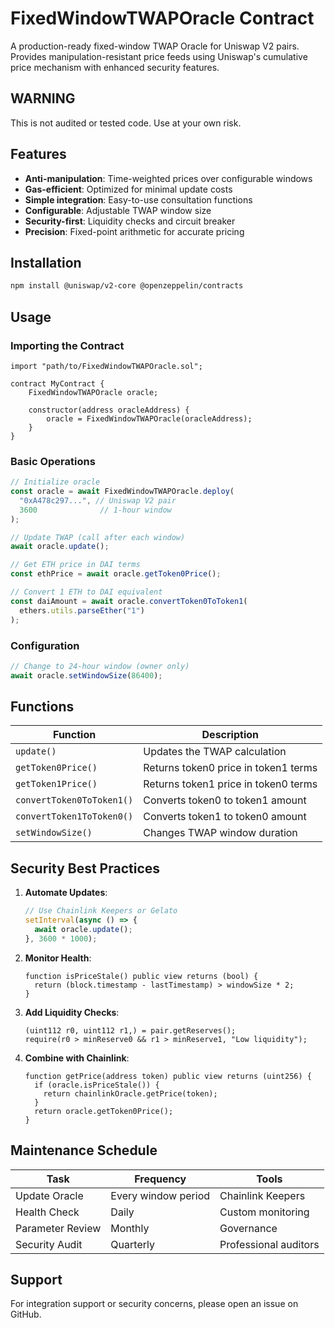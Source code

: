 # FixedWindowTWAPOracle Contract

A production-ready fixed-window TWAP Oracle for Uniswap V2 pairs. Provides manipulation-resistant price feeds using Uniswap's cumulative price mechanism with enhanced security features.

## WARNING 

This is not audited or tested code. Use at your own risk.

## Features

-  **Anti-manipulation**: Time-weighted prices over configurable windows
-  **Gas-efficient**: Optimized for minimal update costs
-  **Simple integration**: Easy-to-use consultation functions
-  **Configurable**: Adjustable TWAP window size
-  **Security-first**: Liquidity checks and circuit breaker
-  **Precision**: Fixed-point arithmetic for accurate pricing


## Installation

```bash
npm install @uniswap/v2-core @openzeppelin/contracts
```

## Usage

### Importing the Contract

```solidity
import "path/to/FixedWindowTWAPOracle.sol";

contract MyContract {
    FixedWindowTWAPOracle oracle;
    
    constructor(address oracleAddress) {
        oracle = FixedWindowTWAPOracle(oracleAddress);
    }
}
```

### Basic Operations

```javascript
// Initialize oracle
const oracle = await FixedWindowTWAPOracle.deploy(
  "0xA478c297...", // Uniswap V2 pair
  3600              // 1-hour window
);

// Update TWAP (call after each window)
await oracle.update();

// Get ETH price in DAI terms
const ethPrice = await oracle.getToken0Price();

// Convert 1 ETH to DAI equivalent
const daiAmount = await oracle.convertToken0ToToken1(
  ethers.utils.parseEther("1")
);
```

### Configuration

```javascript
// Change to 24-hour window (owner only)
await oracle.setWindowSize(86400);
```

## Functions

| Function | Description |
|----------|-------------|
| `update()` | Updates the TWAP calculation |
| `getToken0Price()` | Returns token0 price in token1 terms |
| `getToken1Price()` | Returns token1 price in token0 terms |
| `convertToken0ToToken1()` | Converts token0 to token1 amount |
| `convertToken1ToToken0()` | Converts token1 to token0 amount |
| `setWindowSize()` | Changes TWAP window duration |

## Security Best Practices

1. **Automate Updates**:
   ```javascript
   // Use Chainlink Keepers or Gelato
   setInterval(async () => {
     await oracle.update();
   }, 3600 * 1000);
   ```

2. **Monitor Health**:
   ```solidity
   function isPriceStale() public view returns (bool) {
     return (block.timestamp - lastTimestamp) > windowSize * 2;
   }
   ```

3. **Add Liquidity Checks**:
   ```solidity
   (uint112 r0, uint112 r1,) = pair.getReserves();
   require(r0 > minReserve0 && r1 > minReserve1, "Low liquidity");
   ```

4. **Combine with Chainlink**:
   ```solidity
   function getPrice(address token) public view returns (uint256) {
     if (oracle.isPriceStale()) {
       return chainlinkOracle.getPrice(token);
     }
     return oracle.getToken0Price();
   }
   ```

## Maintenance Schedule

| Task | Frequency | Tools |
|------|-----------|-------|
| Update Oracle | Every window period | Chainlink Keepers |
| Health Check | Daily | Custom monitoring |
| Parameter Review | Monthly | Governance |
| Security Audit | Quarterly | Professional auditors |

## Support

For integration support or security concerns, please open an issue on GitHub.